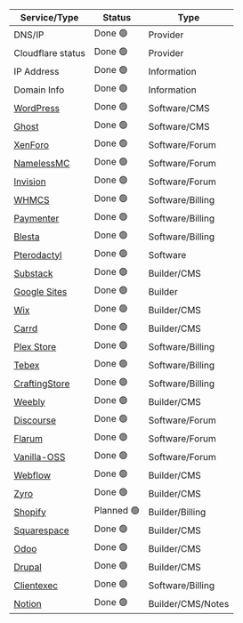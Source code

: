 | Service/Type | Status | Type |
|---|---|---|
| DNS/IP | Done 🟢 | Provider |
| Cloudflare status | Done 🟢 | Provider |  
| IP Address | Done 🟢 | Information |
| Domain Info | Done 🟢 | Information |
| [WordPress](https://wordpress.org/) | Done 🟢 | Software/CMS | 
| [Ghost](https://ghost.org/) | Done 🟢 | Software/CMS | 
| [XenForo](https://xenforo.com/) | Done 🟢 | Software/Forum | 
| [NamelessMC](https://namelessmc.com/) | Done 🟢 | Software/Forum |
| [Invision](https://invisioncommunity.com/) | Done 🟢 | Software/Forum |
| [WHMCS](https://www.whmcs.com/) | Done 🟢 | Software/Billing |
| [Paymenter](https://paymenter.org/) | Done 🟢 | Software/Billing |
| [Blesta](https://www.blesta.com/) | Done 🟢 | Software/Billing |
| [Pterodactyl](https://pterodactyl.io/) | Done 🟢 | Software |
| [Substack](https://substack.com) | Done 🟢 | Builder/CMS |
| [Google Sites](https://sites.google.com) | Done 🟢 | Builder |
| [Wix](https://wix.com) | Done 🟢 | Builder/CMS |
| [Carrd](https://carrd.co) | Done 🟢 | Builder/CMS |
| [Plex Store](https://plexdevelopment.net/) | Done 🟢 | Software/Billing |
| [Tebex](https://tebex.io/) | Done 🟢 | Software/Billing |
| [CraftingStore](https://craftingstore.net/) | Done 🟢 | Software/Billing |
| [Weebly](https://www.weebly.com/) | Done 🟢 | Builder/CMS |
| [Discourse](https://www.discourse.org/) | Done 🟢 | Software/Forum |
| [Flarum](https://flarum.org/) | Done 🟢 | Software/Forum |
| [Vanilla-OSS](https://open.vanillaforums.com/) | Done 🟢 | Software/Forum |
| [Webflow](https://webflow.com/) | Done 🟢 | Builder/CMS |
| [Zyro](https://easywithai.com/tools/zyro) | Done 🟢 | Builder/CMS |
| [Shopify](https://shopify.com) | Planned 🟢 | Builder/Billing |
| [Squarespace](https://squarespace.com) | Done 🟢 | Builder/CMS |
| [Odoo](https://www.odoo.com) | Done 🟢 | Builder/CMS |
| [Drupal](https://new.drupal.org/home) | Done 🟢 | Builder/CMS |
| [Clientexec](https://www.clientexec.com/) | Done 🟢 | Software/Billing |
| [Notion](https://www.notion.com/) | Done 🟢 | Builder/CMS/Notes |